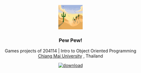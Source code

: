 <div align="center">
  <a href="https://github.com/thayorch/204114-Project/">
    <img src="logo.png" alt="Logo" width="80" height="80">
  </a>
  <h3 align="center">Pew Pew!</h3>
  <p align="center">
    Games projects of 204114 | Intro to Object Oriented Programming
    <br />
  <a href="https://www.google.com/search?rls=en&q=chiang+mai+university">Chiang Mai University</a></strong> , Thailand    
  </p>

  <a href="https://github.com/thayorch/204114-Project/archive/refs/heads/main.zip" target="_blank">
        <img src="https://img.shields.io/static/v1?message=Download&logo=&label=&color=1f72bf&logoColor=&labelColor=&style=for-the-badge" alt="download"  />
  </a>
</div>
